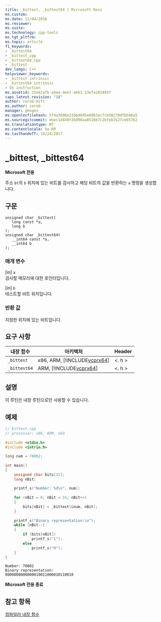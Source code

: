 ```yaml
---
title: _bittest, _bittest64 | Microsoft Docs
ms.custom: 
ms.date: 11/04/2016
ms.reviewer: 
ms.suite: 
ms.technology: cpp-tools
ms.tgt_pltfrm: 
ms.topic: article
f1_keywords:
- _bittest64
- _bittest_cpp
- _bittest64_cpp
- _bittest
dev_langs: C++
helpviewer_keywords:
- _bittest intrinsic
- _bittest64 intrinsic
- bt instruction
ms.assetid: 15e62afb-abea-4ee7-a6b1-13efa2034937
caps.latest.revision: "18"
author: corob-msft
ms.author: corob
manager: ghogen
ms.openlocfilehash: 5f4a3606e21bbd695e0803acfcb98270dfbb48a5
ms.sourcegitcommit: ebec1d449f2bd98aa851667c2bfeb7e27ce657b2
ms.translationtype: MT
ms.contentlocale: ko-KR
ms.lasthandoff: 10/24/2017
---
```

# <a name="bittest-bittest64"></a>_bittest, _bittest64
**Microsoft 전용**  
  
주소 `bt`의 `b` 위치에 있는 비트를 검사하고 해당 비트의 값을 반환하는 `a` 명령을 생성합니다.  
  
## <a name="syntax"></a>구문  
  
```  
unsigned char _bittest(  
   long const *a,  
   long b  
);  
unsigned char _bittest64(  
   __int64 const *a,  
   __int64 b  
);  
```  
  
### <a name="parameters"></a>매개 변수  
[in] `a`  
검사할 메모리에 대한 포인터입니다.  
  
[in] `b`  
테스트할 비트 위치입니다.  
  
### <a name="return-value"></a>반환 값  
지정한 위치에 있는 비트입니다.  
  
## <a name="requirements"></a>요구 사항  
  
|내장 함수|아키텍처|Header|  
|---------------|------------------|------------|  
|`_bittest`|x86, ARM, [!INCLUDE[vcprx64](../assembler/inline/includes/vcprx64_md.md)]|\<. h >|  
|`_bittest64`|ARM, [!INCLUDE[vcprx64](../assembler/inline/includes/vcprx64_md.md)]|\<. h >|  
  
## <a name="remarks"></a>설명  
이 루틴은 내장 루틴으로만 사용할 수 있습니다.  
  
## <a name="example"></a>예제  
  
```cpp  
// bittest.cpp  
// processor: x86, ARM, x64  
  
#include <stdio.h>  
#include <intrin.h>  
  
long num = 78002;  
  
int main()  
{  
    unsigned char bits[32];  
    long nBit;  
  
    printf_s("Number: %d\n", num);  
  
    for (nBit = 0; nBit < 31; nBit++)  
    {  
        bits[nBit] = _bittest(&num, nBit);  
    }  
  
    printf_s("Binary representation:\n");  
    while (nBit--)  
    {  
        if (bits[nBit])  
            printf_s("1");  
        else  
            printf_s("0");  
    }  
}  
```  
  
```Output  
Number: 78002  
Binary representation:  
0000000000000010011000010110010  
```  
  
**Microsoft 전용 종료**  
  
## <a name="see-also"></a>참고 항목  
[컴파일러 내장 함수](../intrinsics/compiler-intrinsics.md)